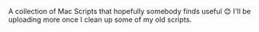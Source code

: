 A collection of Mac Scripts that hopefully somebody finds useful 😊
I'll be uploading more once I clean up some of my old scripts. 
